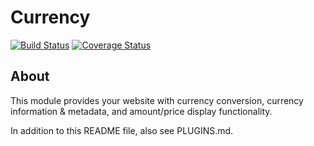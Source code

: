 Currency
=======
[![Build Status](https://travis-ci.org/bartfeenstra/drupal-currency.svg?branch=8.x-3.x)](https://travis-ci.org/bartfeenstra/drupal-currency) [![Coverage Status](https://coveralls.io/repos/bartfeenstra/drupal-currency/badge.svg?branch=8.x-3.x)](https://coveralls.io/r/bartfeenstra/drupal-currency?branch=8.x-3.x)

About
-----

This module provides your website with currency conversion, currency 
information & metadata, and amount/price display functionality.

In addition to this README file, also see PLUGINS.md.
